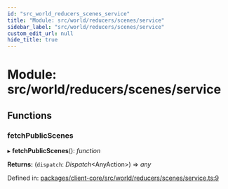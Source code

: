 ```yaml
---
id: "src_world_reducers_scenes_service"
title: "Module: src/world/reducers/scenes/service"
sidebar_label: "src/world/reducers/scenes/service"
custom_edit_url: null
hide_title: true
---
```


# Module: src/world/reducers/scenes/service

## Functions

### fetchPublicScenes

▸ **fetchPublicScenes**(): *function*

**Returns:** (`dispatch`: *Dispatch*<AnyAction\>) => *any*

Defined in: [packages/client-core/src/world/reducers/scenes/service.ts:9](https://github.com/xr3ngine/xr3ngine/blob/7e8e151f1/packages/client-core/src/world/reducers/scenes/service.ts#L9)
